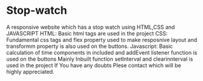 # Stop-watch
A responsive website which has a stop watch using HTML,CSS and JAVASCRIPT
HTML:
Basic html tags are used in the project
CSS:
Fundamental css tags and flex property used  to make resposnive layout and transformm property is also used on the buttons.
Javascript:
Basic calculation of time components in included and addEvent listener function is used on the buttons 
Mainly Inbuilt function setInterval  and clearinnterval is used in the project
If You have any doubts Plese contact which will be highly appreciated.

